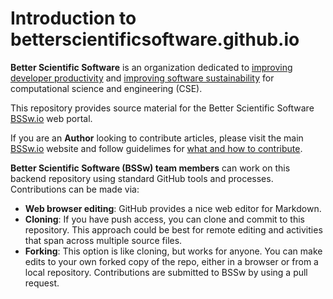# Introduction to betterscientificsoftware.github.io

**Better Scientific Software** is an organization dedicated to [improving developer productivity](Site/Categories/Topics/WhatIsProductivity.md) and [improving software sustainability](Site/Categories/Topics/WhatIsSustainability.md) for computational science and engineering (CSE).

This repository provides source material for the Better Scientific Software [BSSw.io](https://bssw.io) web portal. 

If you are an **Author** looking to contribute articles, please visit the main [BSSw.io](http://bssw.io) website and follow guidelimes for [what and how to contribute](https://bssw.io/pages/what-to-contribute-content-for-better-scientific-software).


**Better Scientific Software (BSSw) team members** can work on this backend repository using standard GitHub tools and processes. Contributions can be made via:
* **Web browser editing**:  GitHub provides a nice web editor for Markdown.
* **Cloning**: If you have push access, you can clone and commit to this repository.  This approach could be best for remote editing and activities that span across multiple source files.
* **Forking**: This option is like cloning, but works for anyone.  You can make edits to your own forked copy of the repo, either in a browser or from a local repository.  Contributions are submitted to BSSw by using a pull request.




<!---
Publish: no
---!>
